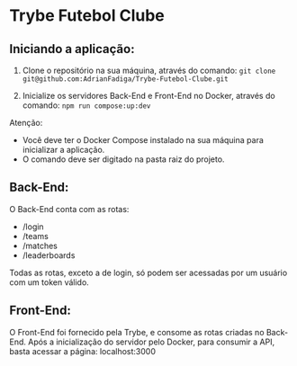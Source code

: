 # Trybe Futebol Clube

## Iniciando a aplicação:

1) Clone o repositório na sua máquina, através do comando:
``git clone git@github.com:AdrianFadiga/Trybe-Futebol-Clube.git``

2) Inicialize os servidores Back-End e Front-End no Docker, através do comando:
``npm run compose:up:dev``

Atenção:
- Você deve ter o Docker Compose instalado na sua máquina para inicializar a aplicação.
- O comando deve ser digitado na pasta raiz do projeto.

## Back-End:

O Back-End conta com as rotas:
- /login
- /teams
- /matches
- /leaderboards

Todas as rotas, exceto a de login, só podem ser acessadas por um usuário com um token válido.

## Front-End:

O Front-End foi fornecido pela Trybe, e consome as rotas criadas no Back-End.
Após a inicialização do servidor pelo Docker, para consumir a API, basta acessar a página:
localhost:3000
